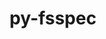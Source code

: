 ---
title: "py-fsspec"
layout: cache
categories: [package, develop]
meta: {"versions": ["2024.2.0", "2024.5.0"], "compilers": ["apple-clang@=15.0.0", "gcc@=11.4.0"], "oss": ["ubuntu22.04", "ventura"], "platforms": ["darwin", "linux"], "targets": ["aarch64", "neoverse_v1", "x86_64_v3"], "stacks": ["e4s", "e4s-neoverse_v1", "ml-darwin-aarch64-mps", "ml-linux-x86_64-cpu", "ml-linux-x86_64-cuda", "root"], "num_specs": 60, "num_specs_by_stack": {"root": 60, "ml-darwin-aarch64-mps": 6, "e4s-neoverse_v1": 4, "ml-linux-x86_64-cuda": 6, "ml-linux-x86_64-cpu": 6, "e4s": 4}}
spec_details: [{"hash": "ahobyvy4az6jiuabr3alg7elp4mmog4j", "compiler": "apple-clang@=15.0.0", "versions": ["2024.2.0"], "os": "ventura", "platform": "darwin", "target": "aarch64", "variants": ["build_system=python_pip", "~http"], "stacks": ["root"], "size": "-", "tarball": "https://binaries.spack.io/develop/build_cache/darwin-ventura-aarch64/apple-clang-15.0.0/py-fsspec-2024.2.0/darwin-ventura-aarch64-apple-clang-15.0.0-py-fsspec-2024.2.0-ahobyvy4az6jiuabr3alg7elp4mmog4j.spack"}, {"hash": "77fgzvpirfnktrpvrzb645aeqqec2wu4", "compiler": "apple-clang@=15.0.0", "versions": ["2024.2.0"], "os": "ventura", "platform": "darwin", "target": "aarch64", "variants": ["build_system=python_pip", "~http"], "stacks": ["ml-darwin-aarch64-mps", "root"], "size": "-", "tarball": "https://binaries.spack.io/develop/build_cache/darwin-ventura-aarch64/apple-clang-15.0.0/py-fsspec-2024.2.0/darwin-ventura-aarch64-apple-clang-15.0.0-py-fsspec-2024.2.0-77fgzvpirfnktrpvrzb645aeqqec2wu4.spack"}, {"hash": "delibvdzkc7sjis6mzmvvvnwnaim3plx", "compiler": "apple-clang@=15.0.0", "versions": ["2024.2.0"], "os": "ventura", "platform": "darwin", "target": "aarch64", "variants": ["build_system=python_pip", "~http"], "stacks": ["root"], "size": "-", "tarball": "https://binaries.spack.io/develop/build_cache/darwin-ventura-aarch64/apple-clang-15.0.0/py-fsspec-2024.2.0/darwin-ventura-aarch64-apple-clang-15.0.0-py-fsspec-2024.2.0-delibvdzkc7sjis6mzmvvvnwnaim3plx.spack"}, {"hash": "qnso63ccc7jjgurbr3g5v5yhkcrbg7iy", "compiler": "apple-clang@=15.0.0", "versions": ["2024.5.0"], "os": "ventura", "platform": "darwin", "target": "aarch64", "variants": ["build_system=python_pip", "~http"], "stacks": ["ml-darwin-aarch64-mps", "root"], "size": "-", "tarball": "https://binaries.spack.io/develop/build_cache/darwin-ventura-aarch64/apple-clang-15.0.0/py-fsspec-2024.5.0/darwin-ventura-aarch64-apple-clang-15.0.0-py-fsspec-2024.5.0-qnso63ccc7jjgurbr3g5v5yhkcrbg7iy.spack"}, {"hash": "7jlzyop3xpjralhthxtmgwzppz3vvdkg", "compiler": "apple-clang@=15.0.0", "versions": ["2024.2.0"], "os": "ventura", "platform": "darwin", "target": "aarch64", "variants": ["build_system=python_pip", "~http"], "stacks": ["root"], "size": "-", "tarball": "https://binaries.spack.io/develop/build_cache/darwin-ventura-aarch64/apple-clang-15.0.0/py-fsspec-2024.2.0/darwin-ventura-aarch64-apple-clang-15.0.0-py-fsspec-2024.2.0-7jlzyop3xpjralhthxtmgwzppz3vvdkg.spack"}, {"hash": "2jgyl3emjleoeknmgudcluqxlvgxe6dm", "compiler": "apple-clang@=15.0.0", "versions": ["2024.5.0"], "os": "ventura", "platform": "darwin", "target": "aarch64", "variants": ["build_system=python_pip", "+http"], "stacks": ["ml-darwin-aarch64-mps", "root"], "size": "-", "tarball": "https://binaries.spack.io/develop/build_cache/darwin-ventura-aarch64/apple-clang-15.0.0/py-fsspec-2024.5.0/darwin-ventura-aarch64-apple-clang-15.0.0-py-fsspec-2024.5.0-2jgyl3emjleoeknmgudcluqxlvgxe6dm.spack"}, {"hash": "lnatecsoekt4lz3bgxy5mynbw7feuhvj", "compiler": "apple-clang@=15.0.0", "versions": ["2024.2.0"], "os": "ventura", "platform": "darwin", "target": "aarch64", "variants": ["build_system=python_pip", "+http"], "stacks": ["root"], "size": "-", "tarball": "https://binaries.spack.io/develop/build_cache/darwin-ventura-aarch64/apple-clang-15.0.0/py-fsspec-2024.2.0/darwin-ventura-aarch64-apple-clang-15.0.0-py-fsspec-2024.2.0-lnatecsoekt4lz3bgxy5mynbw7feuhvj.spack"}, {"hash": "36kfambw7jo2ibgse6dfofhknotgslwl", "compiler": "apple-clang@=15.0.0", "versions": ["2024.2.0"], "os": "ventura", "platform": "darwin", "target": "aarch64", "variants": ["build_system=python_pip", "+http"], "stacks": ["ml-darwin-aarch64-mps", "root"], "size": "-", "tarball": "https://binaries.spack.io/develop/build_cache/darwin-ventura-aarch64/apple-clang-15.0.0/py-fsspec-2024.2.0/darwin-ventura-aarch64-apple-clang-15.0.0-py-fsspec-2024.2.0-36kfambw7jo2ibgse6dfofhknotgslwl.spack"}, {"hash": "bmqzzq6xbgoynkegn62e4uj3h5d2ax2g", "compiler": "apple-clang@=15.0.0", "versions": ["2024.2.0"], "os": "ventura", "platform": "darwin", "target": "aarch64", "variants": ["build_system=python_pip", "+http"], "stacks": ["root"], "size": "-", "tarball": "https://binaries.spack.io/develop/build_cache/darwin-ventura-aarch64/apple-clang-15.0.0/py-fsspec-2024.2.0/darwin-ventura-aarch64-apple-clang-15.0.0-py-fsspec-2024.2.0-bmqzzq6xbgoynkegn62e4uj3h5d2ax2g.spack"}, {"hash": "ocehd7gyk2v32hzbadw3qr7ergtrwuq3", "compiler": "apple-clang@=15.0.0", "versions": ["2024.2.0"], "os": "ventura", "platform": "darwin", "target": "aarch64", "variants": ["build_system=python_pip", "+http"], "stacks": ["root"], "size": "-", "tarball": "https://binaries.spack.io/develop/build_cache/darwin-ventura-aarch64/apple-clang-15.0.0/py-fsspec-2024.2.0/darwin-ventura-aarch64-apple-clang-15.0.0-py-fsspec-2024.2.0-ocehd7gyk2v32hzbadw3qr7ergtrwuq3.spack"}, {"hash": "yqw6axj4rpobjpls5lxbrki7ceknpbze", "compiler": "apple-clang@=15.0.0", "versions": ["2024.2.0"], "os": "ventura", "platform": "darwin", "target": "aarch64", "variants": ["build_system=python_pip", "+http"], "stacks": ["root"], "size": "-", "tarball": "https://binaries.spack.io/develop/build_cache/darwin-ventura-aarch64/apple-clang-15.0.0/py-fsspec-2024.2.0/darwin-ventura-aarch64-apple-clang-15.0.0-py-fsspec-2024.2.0-yqw6axj4rpobjpls5lxbrki7ceknpbze.spack"}, {"hash": "jk5o2ysiz3vfztb5r4zdo6l7sc3znqbv", "compiler": "apple-clang@=15.0.0", "versions": ["2024.2.0"], "os": "ventura", "platform": "darwin", "target": "aarch64", "variants": ["build_system=python_pip", "~http"], "stacks": ["root"], "size": "-", "tarball": "https://binaries.spack.io/develop/build_cache/darwin-ventura-aarch64/apple-clang-15.0.0/py-fsspec-2024.2.0/darwin-ventura-aarch64-apple-clang-15.0.0-py-fsspec-2024.2.0-jk5o2ysiz3vfztb5r4zdo6l7sc3znqbv.spack"}, {"hash": "psdxtldn7qw7qtszwdutapncx2gk7czy", "compiler": "apple-clang@=15.0.0", "versions": ["2024.2.0"], "os": "ventura", "platform": "darwin", "target": "aarch64", "variants": ["build_system=python_pip", "+http"], "stacks": ["ml-darwin-aarch64-mps", "root"], "size": "-", "tarball": "https://binaries.spack.io/develop/build_cache/darwin-ventura-aarch64/apple-clang-15.0.0/py-fsspec-2024.2.0/darwin-ventura-aarch64-apple-clang-15.0.0-py-fsspec-2024.2.0-psdxtldn7qw7qtszwdutapncx2gk7czy.spack"}, {"hash": "ee7p2biglt4oq7352cugmzqhqd53lkci", "compiler": "apple-clang@=15.0.0", "versions": ["2024.2.0"], "os": "ventura", "platform": "darwin", "target": "aarch64", "variants": ["build_system=python_pip", "+http"], "stacks": ["root"], "size": "-", "tarball": "https://binaries.spack.io/develop/build_cache/darwin-ventura-aarch64/apple-clang-15.0.0/py-fsspec-2024.2.0/darwin-ventura-aarch64-apple-clang-15.0.0-py-fsspec-2024.2.0-ee7p2biglt4oq7352cugmzqhqd53lkci.spack"}, {"hash": "of3yftywh4rl6hutln3yhdrkgw4rqwih", "compiler": "apple-clang@=15.0.0", "versions": ["2024.2.0"], "os": "ventura", "platform": "darwin", "target": "aarch64", "variants": ["build_system=python_pip", "~http"], "stacks": ["root"], "size": "-", "tarball": "https://binaries.spack.io/develop/build_cache/darwin-ventura-aarch64/apple-clang-15.0.0/py-fsspec-2024.2.0/darwin-ventura-aarch64-apple-clang-15.0.0-py-fsspec-2024.2.0-of3yftywh4rl6hutln3yhdrkgw4rqwih.spack"}, {"hash": "rfzheknpgzflerwkwpqxtysztc7cyed5", "compiler": "apple-clang@=15.0.0", "versions": ["2024.2.0"], "os": "ventura", "platform": "darwin", "target": "aarch64", "variants": ["build_system=python_pip", "+http"], "stacks": ["root"], "size": "-", "tarball": "https://binaries.spack.io/develop/build_cache/darwin-ventura-aarch64/apple-clang-15.0.0/py-fsspec-2024.2.0/darwin-ventura-aarch64-apple-clang-15.0.0-py-fsspec-2024.2.0-rfzheknpgzflerwkwpqxtysztc7cyed5.spack"}, {"hash": "vkbht2ydrkymaixhhcgp3art7tafnwbi", "compiler": "apple-clang@=15.0.0", "versions": ["2024.2.0"], "os": "ventura", "platform": "darwin", "target": "aarch64", "variants": ["build_system=python_pip", "~http"], "stacks": ["root"], "size": "-", "tarball": "https://binaries.spack.io/develop/build_cache/darwin-ventura-aarch64/apple-clang-15.0.0/py-fsspec-2024.2.0/darwin-ventura-aarch64-apple-clang-15.0.0-py-fsspec-2024.2.0-vkbht2ydrkymaixhhcgp3art7tafnwbi.spack"}, {"hash": "epoboyl7gyolkkjq4utwfrx5xbnzavdi", "compiler": "apple-clang@=15.0.0", "versions": ["2024.5.0"], "os": "ventura", "platform": "darwin", "target": "aarch64", "variants": ["build_system=python_pip", "+http"], "stacks": ["ml-darwin-aarch64-mps", "root"], "size": "-", "tarball": "https://binaries.spack.io/develop/build_cache/darwin-ventura-aarch64/apple-clang-15.0.0/py-fsspec-2024.5.0/darwin-ventura-aarch64-apple-clang-15.0.0-py-fsspec-2024.5.0-epoboyl7gyolkkjq4utwfrx5xbnzavdi.spack"}, {"hash": "jsjzwkwnz4x3iwu4r2kloudgebdvzrq3", "compiler": "gcc@=11.4.0", "versions": ["2024.2.0"], "os": "ubuntu22.04", "platform": "linux", "target": "neoverse_v1", "variants": ["build_system=python_pip", "~http"], "stacks": ["root"], "size": "-", "tarball": "https://binaries.spack.io/develop/build_cache/linux-ubuntu22.04-neoverse_v1/gcc-11.4.0/py-fsspec-2024.2.0/linux-ubuntu22.04-neoverse_v1-gcc-11.4.0-py-fsspec-2024.2.0-jsjzwkwnz4x3iwu4r2kloudgebdvzrq3.spack"}, {"hash": "qv4hicsu7l5sltdcqk2kgbdf75dcte4v", "compiler": "gcc@=11.4.0", "versions": ["2024.2.0"], "os": "ubuntu22.04", "platform": "linux", "target": "neoverse_v1", "variants": ["build_system=python_pip", "~http"], "stacks": ["root"], "size": "-", "tarball": "https://binaries.spack.io/develop/build_cache/linux-ubuntu22.04-neoverse_v1/gcc-11.4.0/py-fsspec-2024.2.0/linux-ubuntu22.04-neoverse_v1-gcc-11.4.0-py-fsspec-2024.2.0-qv4hicsu7l5sltdcqk2kgbdf75dcte4v.spack"}, {"hash": "gxve3prn3q7jccvcjcqe4xzuct46sux2", "compiler": "gcc@=11.4.0", "versions": ["2024.2.0"], "os": "ubuntu22.04", "platform": "linux", "target": "neoverse_v1", "variants": ["build_system=python_pip", "+http"], "stacks": ["root"], "size": "-", "tarball": "https://binaries.spack.io/develop/build_cache/linux-ubuntu22.04-neoverse_v1/gcc-11.4.0/py-fsspec-2024.2.0/linux-ubuntu22.04-neoverse_v1-gcc-11.4.0-py-fsspec-2024.2.0-gxve3prn3q7jccvcjcqe4xzuct46sux2.spack"}, {"hash": "ptuevqwwwuwwxbdj4cl5f3wrths2ijc4", "compiler": "gcc@=11.4.0", "versions": ["2024.2.0"], "os": "ubuntu22.04", "platform": "linux", "target": "neoverse_v1", "variants": ["build_system=python_pip", "+http"], "stacks": ["e4s-neoverse_v1", "root"], "size": "-", "tarball": "https://binaries.spack.io/develop/build_cache/linux-ubuntu22.04-neoverse_v1/gcc-11.4.0/py-fsspec-2024.2.0/linux-ubuntu22.04-neoverse_v1-gcc-11.4.0-py-fsspec-2024.2.0-ptuevqwwwuwwxbdj4cl5f3wrths2ijc4.spack"}, {"hash": "k3vhlg742tplj2dq4p6pz6rqg7nxlq7x", "compiler": "gcc@=11.4.0", "versions": ["2024.2.0"], "os": "ubuntu22.04", "platform": "linux", "target": "neoverse_v1", "variants": ["build_system=python_pip", "+http"], "stacks": ["root"], "size": "-", "tarball": "https://binaries.spack.io/develop/build_cache/linux-ubuntu22.04-neoverse_v1/gcc-11.4.0/py-fsspec-2024.2.0/linux-ubuntu22.04-neoverse_v1-gcc-11.4.0-py-fsspec-2024.2.0-k3vhlg742tplj2dq4p6pz6rqg7nxlq7x.spack"}, {"hash": "cn56ul7bi3ryskg5ackd3ouccnxbnn2t", "compiler": "gcc@=11.4.0", "versions": ["2024.2.0"], "os": "ubuntu22.04", "platform": "linux", "target": "neoverse_v1", "variants": ["build_system=python_pip", "~http"], "stacks": ["e4s-neoverse_v1", "root"], "size": "-", "tarball": "https://binaries.spack.io/develop/build_cache/linux-ubuntu22.04-neoverse_v1/gcc-11.4.0/py-fsspec-2024.2.0/linux-ubuntu22.04-neoverse_v1-gcc-11.4.0-py-fsspec-2024.2.0-cn56ul7bi3ryskg5ackd3ouccnxbnn2t.spack"}, {"hash": "lghii2w4wjpusxkvis43y36quosaycqo", "compiler": "gcc@=11.4.0", "versions": ["2024.2.0"], "os": "ubuntu22.04", "platform": "linux", "target": "neoverse_v1", "variants": ["build_system=python_pip", "~http"], "stacks": ["root"], "size": "-", "tarball": "https://binaries.spack.io/develop/build_cache/linux-ubuntu22.04-neoverse_v1/gcc-11.4.0/py-fsspec-2024.2.0/linux-ubuntu22.04-neoverse_v1-gcc-11.4.0-py-fsspec-2024.2.0-lghii2w4wjpusxkvis43y36quosaycqo.spack"}, {"hash": "3a3o6xbtcuyzx2azysoysurgwczx5bpj", "compiler": "gcc@=11.4.0", "versions": ["2024.5.0"], "os": "ubuntu22.04", "platform": "linux", "target": "neoverse_v1", "variants": ["build_system=python_pip", "~http"], "stacks": ["e4s-neoverse_v1", "root"], "size": "-", "tarball": "https://binaries.spack.io/develop/build_cache/linux-ubuntu22.04-neoverse_v1/gcc-11.4.0/py-fsspec-2024.5.0/linux-ubuntu22.04-neoverse_v1-gcc-11.4.0-py-fsspec-2024.5.0-3a3o6xbtcuyzx2azysoysurgwczx5bpj.spack"}, {"hash": "hbh7x7zb2tl2vha4ufmp7ugq4hszs46e", "compiler": "gcc@=11.4.0", "versions": ["2024.2.0"], "os": "ubuntu22.04", "platform": "linux", "target": "neoverse_v1", "variants": ["build_system=python_pip", "+http"], "stacks": ["root"], "size": "-", "tarball": "https://binaries.spack.io/develop/build_cache/linux-ubuntu22.04-neoverse_v1/gcc-11.4.0/py-fsspec-2024.2.0/linux-ubuntu22.04-neoverse_v1-gcc-11.4.0-py-fsspec-2024.2.0-hbh7x7zb2tl2vha4ufmp7ugq4hszs46e.spack"}, {"hash": "wlp65asptjae3ltbvxz43hn4auwbnrm3", "compiler": "gcc@=11.4.0", "versions": ["2024.5.0"], "os": "ubuntu22.04", "platform": "linux", "target": "neoverse_v1", "variants": ["build_system=python_pip", "+http"], "stacks": ["e4s-neoverse_v1", "root"], "size": "-", "tarball": "https://binaries.spack.io/develop/build_cache/linux-ubuntu22.04-neoverse_v1/gcc-11.4.0/py-fsspec-2024.5.0/linux-ubuntu22.04-neoverse_v1-gcc-11.4.0-py-fsspec-2024.5.0-wlp65asptjae3ltbvxz43hn4auwbnrm3.spack"}, {"hash": "7sxfuvvovgyphbykle24au6f435blnlx", "compiler": "gcc@=11.4.0", "versions": ["2024.2.0"], "os": "ubuntu22.04", "platform": "linux", "target": "x86_64_v3", "variants": ["build_system=python_pip", "~http"], "stacks": ["root"], "size": "-", "tarball": "https://binaries.spack.io/develop/build_cache/linux-ubuntu22.04-x86_64_v3/gcc-11.4.0/py-fsspec-2024.2.0/linux-ubuntu22.04-x86_64_v3-gcc-11.4.0-py-fsspec-2024.2.0-7sxfuvvovgyphbykle24au6f435blnlx.spack"}, {"hash": "lcpdq4ofwz6kavznqyrwm4mkfc25n545", "compiler": "gcc@=11.4.0", "versions": ["2024.2.0"], "os": "ubuntu22.04", "platform": "linux", "target": "x86_64_v3", "variants": ["build_system=python_pip", "~http"], "stacks": ["root"], "size": "-", "tarball": "https://binaries.spack.io/develop/build_cache/linux-ubuntu22.04-x86_64_v3/gcc-11.4.0/py-fsspec-2024.2.0/linux-ubuntu22.04-x86_64_v3-gcc-11.4.0-py-fsspec-2024.2.0-lcpdq4ofwz6kavznqyrwm4mkfc25n545.spack"}, {"hash": "xuza47a7zembfpidrjub42pqme7p3umm", "compiler": "gcc@=11.4.0", "versions": ["2024.2.0"], "os": "ubuntu22.04", "platform": "linux", "target": "x86_64_v3", "variants": ["build_system=python_pip", "~http"], "stacks": ["root"], "size": "-", "tarball": "https://binaries.spack.io/develop/build_cache/linux-ubuntu22.04-x86_64_v3/gcc-11.4.0/py-fsspec-2024.2.0/linux-ubuntu22.04-x86_64_v3-gcc-11.4.0-py-fsspec-2024.2.0-xuza47a7zembfpidrjub42pqme7p3umm.spack"}, {"hash": "txupl5clr27e4dych6w5p67wlwqrw6qj", "compiler": "gcc@=11.4.0", "versions": ["2024.2.0"], "os": "ubuntu22.04", "platform": "linux", "target": "x86_64_v3", "variants": ["build_system=python_pip", "~http"], "stacks": ["ml-linux-x86_64-cuda", "ml-linux-x86_64-cpu", "root"], "size": "-", "tarball": "https://binaries.spack.io/develop/build_cache/linux-ubuntu22.04-x86_64_v3/gcc-11.4.0/py-fsspec-2024.2.0/linux-ubuntu22.04-x86_64_v3-gcc-11.4.0-py-fsspec-2024.2.0-txupl5clr27e4dych6w5p67wlwqrw6qj.spack"}, {"hash": "3qdcrvdvobwilafceqmbpfy272qeooxr", "compiler": "gcc@=11.4.0", "versions": ["2024.5.0"], "os": "ubuntu22.04", "platform": "linux", "target": "x86_64_v3", "variants": ["build_system=python_pip", "~http"], "stacks": ["ml-linux-x86_64-cuda", "ml-linux-x86_64-cpu", "root"], "size": "-", "tarball": "https://binaries.spack.io/develop/build_cache/linux-ubuntu22.04-x86_64_v3/gcc-11.4.0/py-fsspec-2024.5.0/linux-ubuntu22.04-x86_64_v3-gcc-11.4.0-py-fsspec-2024.5.0-3qdcrvdvobwilafceqmbpfy272qeooxr.spack"}, {"hash": "b5evsjxdcoethitus7jwjexwfiehdxwp", "compiler": "gcc@=11.4.0", "versions": ["2024.2.0"], "os": "ubuntu22.04", "platform": "linux", "target": "x86_64_v3", "variants": ["build_system=python_pip", "+http"], "stacks": ["root"], "size": "-", "tarball": "https://binaries.spack.io/develop/build_cache/linux-ubuntu22.04-x86_64_v3/gcc-11.4.0/py-fsspec-2024.2.0/linux-ubuntu22.04-x86_64_v3-gcc-11.4.0-py-fsspec-2024.2.0-b5evsjxdcoethitus7jwjexwfiehdxwp.spack"}, {"hash": "3demgktfoehs4irla7aujpw42t4g2tul", "compiler": "gcc@=11.4.0", "versions": ["2024.2.0"], "os": "ubuntu22.04", "platform": "linux", "target": "x86_64_v3", "variants": ["build_system=python_pip", "+http"], "stacks": ["root"], "size": "-", "tarball": "https://binaries.spack.io/develop/build_cache/linux-ubuntu22.04-x86_64_v3/gcc-11.4.0/py-fsspec-2024.2.0/linux-ubuntu22.04-x86_64_v3-gcc-11.4.0-py-fsspec-2024.2.0-3demgktfoehs4irla7aujpw42t4g2tul.spack"}, {"hash": "3jaegwuch7tekrxuyymw67sffn65av2k", "compiler": "gcc@=11.4.0", "versions": ["2024.5.0"], "os": "ubuntu22.04", "platform": "linux", "target": "x86_64_v3", "variants": ["build_system=python_pip", "+http"], "stacks": ["ml-linux-x86_64-cuda", "ml-linux-x86_64-cpu", "root"], "size": "-", "tarball": "https://binaries.spack.io/develop/build_cache/linux-ubuntu22.04-x86_64_v3/gcc-11.4.0/py-fsspec-2024.5.0/linux-ubuntu22.04-x86_64_v3-gcc-11.4.0-py-fsspec-2024.5.0-3jaegwuch7tekrxuyymw67sffn65av2k.spack"}, {"hash": "c6o2pnzgbcksfx3z6555k5ym72w6c4ya", "compiler": "gcc@=11.4.0", "versions": ["2024.2.0"], "os": "ubuntu22.04", "platform": "linux", "target": "x86_64_v3", "variants": ["build_system=python_pip", "+http"], "stacks": ["ml-linux-x86_64-cuda", "ml-linux-x86_64-cpu", "root"], "size": "-", "tarball": "https://binaries.spack.io/develop/build_cache/linux-ubuntu22.04-x86_64_v3/gcc-11.4.0/py-fsspec-2024.2.0/linux-ubuntu22.04-x86_64_v3-gcc-11.4.0-py-fsspec-2024.2.0-c6o2pnzgbcksfx3z6555k5ym72w6c4ya.spack"}, {"hash": "b7emtwkdfanqrbgfagbugfmfsbbs3m5e", "compiler": "gcc@=11.4.0", "versions": ["2024.2.0"], "os": "ubuntu22.04", "platform": "linux", "target": "x86_64_v3", "variants": ["build_system=python_pip", "+http"], "stacks": ["root"], "size": "-", "tarball": "https://binaries.spack.io/develop/build_cache/linux-ubuntu22.04-x86_64_v3/gcc-11.4.0/py-fsspec-2024.2.0/linux-ubuntu22.04-x86_64_v3-gcc-11.4.0-py-fsspec-2024.2.0-b7emtwkdfanqrbgfagbugfmfsbbs3m5e.spack"}, {"hash": "63fcmstljwojm7cpamx5muax3esg2ptt", "compiler": "gcc@=11.4.0", "versions": ["2024.2.0"], "os": "ubuntu22.04", "platform": "linux", "target": "x86_64_v3", "variants": ["build_system=python_pip", "~http"], "stacks": ["e4s", "root"], "size": "-", "tarball": "https://binaries.spack.io/develop/build_cache/linux-ubuntu22.04-x86_64_v3/gcc-11.4.0/py-fsspec-2024.2.0/linux-ubuntu22.04-x86_64_v3-gcc-11.4.0-py-fsspec-2024.2.0-63fcmstljwojm7cpamx5muax3esg2ptt.spack"}, {"hash": "cwwvun2w3nxagcw6qsskbi6k66j4znr7", "compiler": "gcc@=11.4.0", "versions": ["2024.2.0"], "os": "ubuntu22.04", "platform": "linux", "target": "x86_64_v3", "variants": ["build_system=python_pip", "+http"], "stacks": ["root"], "size": "-", "tarball": "https://binaries.spack.io/develop/build_cache/linux-ubuntu22.04-x86_64_v3/gcc-11.4.0/py-fsspec-2024.2.0/linux-ubuntu22.04-x86_64_v3-gcc-11.4.0-py-fsspec-2024.2.0-cwwvun2w3nxagcw6qsskbi6k66j4znr7.spack"}, {"hash": "ofllfjpett543vw5v5kzqmadk7nu7x5o", "compiler": "gcc@=11.4.0", "versions": ["2024.2.0"], "os": "ubuntu22.04", "platform": "linux", "target": "x86_64_v3", "variants": ["build_system=python_pip", "~http"], "stacks": ["root"], "size": "-", "tarball": "https://binaries.spack.io/develop/build_cache/linux-ubuntu22.04-x86_64_v3/gcc-11.4.0/py-fsspec-2024.2.0/linux-ubuntu22.04-x86_64_v3-gcc-11.4.0-py-fsspec-2024.2.0-ofllfjpett543vw5v5kzqmadk7nu7x5o.spack"}, {"hash": "3uy5awmghrt2hjnoyprxkhdoacowzxfv", "compiler": "gcc@=11.4.0", "versions": ["2024.2.0"], "os": "ubuntu22.04", "platform": "linux", "target": "x86_64_v3", "variants": ["build_system=python_pip", "~http"], "stacks": ["root"], "size": "-", "tarball": "https://binaries.spack.io/develop/build_cache/linux-ubuntu22.04-x86_64_v3/gcc-11.4.0/py-fsspec-2024.2.0/linux-ubuntu22.04-x86_64_v3-gcc-11.4.0-py-fsspec-2024.2.0-3uy5awmghrt2hjnoyprxkhdoacowzxfv.spack"}, {"hash": "kqoptcnuyea6jng3mmm6hoycsxgydwll", "compiler": "gcc@=11.4.0", "versions": ["2024.2.0"], "os": "ubuntu22.04", "platform": "linux", "target": "x86_64_v3", "variants": ["build_system=python_pip", "+http"], "stacks": ["root"], "size": "-", "tarball": "https://binaries.spack.io/develop/build_cache/linux-ubuntu22.04-x86_64_v3/gcc-11.4.0/py-fsspec-2024.2.0/linux-ubuntu22.04-x86_64_v3-gcc-11.4.0-py-fsspec-2024.2.0-kqoptcnuyea6jng3mmm6hoycsxgydwll.spack"}, {"hash": "7bjm5dkmqjfrrqkqk775sncg6saoxben", "compiler": "gcc@=11.4.0", "versions": ["2024.2.0"], "os": "ubuntu22.04", "platform": "linux", "target": "x86_64_v3", "variants": ["build_system=python_pip", "+http"], "stacks": ["root"], "size": "-", "tarball": "https://binaries.spack.io/develop/build_cache/linux-ubuntu22.04-x86_64_v3/gcc-11.4.0/py-fsspec-2024.2.0/linux-ubuntu22.04-x86_64_v3-gcc-11.4.0-py-fsspec-2024.2.0-7bjm5dkmqjfrrqkqk775sncg6saoxben.spack"}, {"hash": "cxhzc2o56arv7qaaip7qxc4tl5uz2tsc", "compiler": "gcc@=11.4.0", "versions": ["2024.2.0"], "os": "ubuntu22.04", "platform": "linux", "target": "x86_64_v3", "variants": ["build_system=python_pip", "~http"], "stacks": ["root"], "size": "-", "tarball": "https://binaries.spack.io/develop/build_cache/linux-ubuntu22.04-x86_64_v3/gcc-11.4.0/py-fsspec-2024.2.0/linux-ubuntu22.04-x86_64_v3-gcc-11.4.0-py-fsspec-2024.2.0-cxhzc2o56arv7qaaip7qxc4tl5uz2tsc.spack"}, {"hash": "2ia57zssakucepalhxrx6knyjr7nstaz", "compiler": "gcc@=11.4.0", "versions": ["2024.2.0"], "os": "ubuntu22.04", "platform": "linux", "target": "x86_64_v3", "variants": ["build_system=python_pip", "~http"], "stacks": ["root"], "size": "-", "tarball": "https://binaries.spack.io/develop/build_cache/linux-ubuntu22.04-x86_64_v3/gcc-11.4.0/py-fsspec-2024.2.0/linux-ubuntu22.04-x86_64_v3-gcc-11.4.0-py-fsspec-2024.2.0-2ia57zssakucepalhxrx6knyjr7nstaz.spack"}, {"hash": "fiefu5zw422gnvwcu3utjpn7viodqrja", "compiler": "gcc@=11.4.0", "versions": ["2024.2.0"], "os": "ubuntu22.04", "platform": "linux", "target": "x86_64_v3", "variants": ["build_system=python_pip", "+http"], "stacks": ["e4s", "root"], "size": "-", "tarball": "https://binaries.spack.io/develop/build_cache/linux-ubuntu22.04-x86_64_v3/gcc-11.4.0/py-fsspec-2024.2.0/linux-ubuntu22.04-x86_64_v3-gcc-11.4.0-py-fsspec-2024.2.0-fiefu5zw422gnvwcu3utjpn7viodqrja.spack"}, {"hash": "ou2ryvcumfo3atgj7nqngxzm26dxmg4p", "compiler": "gcc@=11.4.0", "versions": ["2024.5.0"], "os": "ubuntu22.04", "platform": "linux", "target": "x86_64_v3", "variants": ["build_system=python_pip", "+http"], "stacks": ["ml-linux-x86_64-cuda", "ml-linux-x86_64-cpu", "root"], "size": "-", "tarball": "https://binaries.spack.io/develop/build_cache/linux-ubuntu22.04-x86_64_v3/gcc-11.4.0/py-fsspec-2024.5.0/linux-ubuntu22.04-x86_64_v3-gcc-11.4.0-py-fsspec-2024.5.0-ou2ryvcumfo3atgj7nqngxzm26dxmg4p.spack"}, {"hash": "qhxfiyxycltejj2qfhsg35umovkpqaci", "compiler": "gcc@=11.4.0", "versions": ["2024.2.0"], "os": "ubuntu22.04", "platform": "linux", "target": "x86_64_v3", "variants": ["build_system=python_pip", "+http"], "stacks": ["root"], "size": "-", "tarball": "https://binaries.spack.io/develop/build_cache/linux-ubuntu22.04-x86_64_v3/gcc-11.4.0/py-fsspec-2024.2.0/linux-ubuntu22.04-x86_64_v3-gcc-11.4.0-py-fsspec-2024.2.0-qhxfiyxycltejj2qfhsg35umovkpqaci.spack"}, {"hash": "t25m7e4gweb53jtzuq2qktk6xc77aj7g", "compiler": "gcc@=11.4.0", "versions": ["2024.2.0"], "os": "ubuntu22.04", "platform": "linux", "target": "x86_64_v3", "variants": ["build_system=python_pip", "~http"], "stacks": ["root"], "size": "-", "tarball": "https://binaries.spack.io/develop/build_cache/linux-ubuntu22.04-x86_64_v3/gcc-11.4.0/py-fsspec-2024.2.0/linux-ubuntu22.04-x86_64_v3-gcc-11.4.0-py-fsspec-2024.2.0-t25m7e4gweb53jtzuq2qktk6xc77aj7g.spack"}, {"hash": "f7zpf3u3pquyaa2ykelg3lrh6tggrwuw", "compiler": "gcc@=11.4.0", "versions": ["2024.2.0"], "os": "ubuntu22.04", "platform": "linux", "target": "x86_64_v3", "variants": ["build_system=python_pip", "+http"], "stacks": ["root"], "size": "-", "tarball": "https://binaries.spack.io/develop/build_cache/linux-ubuntu22.04-x86_64_v3/gcc-11.4.0/py-fsspec-2024.2.0/linux-ubuntu22.04-x86_64_v3-gcc-11.4.0-py-fsspec-2024.2.0-f7zpf3u3pquyaa2ykelg3lrh6tggrwuw.spack"}, {"hash": "nkullnkgouooanntc4byefrdjwdng24z", "compiler": "gcc@=11.4.0", "versions": ["2024.2.0"], "os": "ubuntu22.04", "platform": "linux", "target": "x86_64_v3", "variants": ["build_system=python_pip", "+http"], "stacks": ["root"], "size": "-", "tarball": "https://binaries.spack.io/develop/build_cache/linux-ubuntu22.04-x86_64_v3/gcc-11.4.0/py-fsspec-2024.2.0/linux-ubuntu22.04-x86_64_v3-gcc-11.4.0-py-fsspec-2024.2.0-nkullnkgouooanntc4byefrdjwdng24z.spack"}, {"hash": "ujxtcmhg6a6qyir6qpvojuhq7gmtawcq", "compiler": "gcc@=11.4.0", "versions": ["2024.2.0"], "os": "ubuntu22.04", "platform": "linux", "target": "x86_64_v3", "variants": ["build_system=python_pip", "~http"], "stacks": ["root"], "size": "-", "tarball": "https://binaries.spack.io/develop/build_cache/linux-ubuntu22.04-x86_64_v3/gcc-11.4.0/py-fsspec-2024.2.0/linux-ubuntu22.04-x86_64_v3-gcc-11.4.0-py-fsspec-2024.2.0-ujxtcmhg6a6qyir6qpvojuhq7gmtawcq.spack"}, {"hash": "tzifsaamb2tf7mg5jsic5m2oo4enygj4", "compiler": "gcc@=11.4.0", "versions": ["2024.2.0"], "os": "ubuntu22.04", "platform": "linux", "target": "x86_64_v3", "variants": ["build_system=python_pip", "+http"], "stacks": ["ml-linux-x86_64-cuda", "ml-linux-x86_64-cpu", "root"], "size": "-", "tarball": "https://binaries.spack.io/develop/build_cache/linux-ubuntu22.04-x86_64_v3/gcc-11.4.0/py-fsspec-2024.2.0/linux-ubuntu22.04-x86_64_v3-gcc-11.4.0-py-fsspec-2024.2.0-tzifsaamb2tf7mg5jsic5m2oo4enygj4.spack"}, {"hash": "nsjctvypuxsqmnzcf6a4dttxv43ojjrd", "compiler": "gcc@=11.4.0", "versions": ["2024.2.0"], "os": "ubuntu22.04", "platform": "linux", "target": "x86_64_v3", "variants": ["build_system=python_pip", "+http"], "stacks": ["root"], "size": "-", "tarball": "https://binaries.spack.io/develop/build_cache/linux-ubuntu22.04-x86_64_v3/gcc-11.4.0/py-fsspec-2024.2.0/linux-ubuntu22.04-x86_64_v3-gcc-11.4.0-py-fsspec-2024.2.0-nsjctvypuxsqmnzcf6a4dttxv43ojjrd.spack"}, {"hash": "ybpjwwe5a2uif7zl4lty5dnsc6i7g5ht", "compiler": "gcc@=11.4.0", "versions": ["2024.2.0"], "os": "ubuntu22.04", "platform": "linux", "target": "x86_64_v3", "variants": ["build_system=python_pip", "~http"], "stacks": ["root"], "size": "-", "tarball": "https://binaries.spack.io/develop/build_cache/linux-ubuntu22.04-x86_64_v3/gcc-11.4.0/py-fsspec-2024.2.0/linux-ubuntu22.04-x86_64_v3-gcc-11.4.0-py-fsspec-2024.2.0-ybpjwwe5a2uif7zl4lty5dnsc6i7g5ht.spack"}, {"hash": "j6g6ltk765hs5dxinhmyuevclwmvllzx", "compiler": "gcc@=11.4.0", "versions": ["2024.5.0"], "os": "ubuntu22.04", "platform": "linux", "target": "x86_64_v3", "variants": ["build_system=python_pip", "~http"], "stacks": ["e4s", "root"], "size": "-", "tarball": "https://binaries.spack.io/develop/build_cache/linux-ubuntu22.04-x86_64_v3/gcc-11.4.0/py-fsspec-2024.5.0/linux-ubuntu22.04-x86_64_v3-gcc-11.4.0-py-fsspec-2024.5.0-j6g6ltk765hs5dxinhmyuevclwmvllzx.spack"}, {"hash": "wq62izmd3sum4dglpmlmt3yvcwdmdcby", "compiler": "gcc@=11.4.0", "versions": ["2024.2.0"], "os": "ubuntu22.04", "platform": "linux", "target": "x86_64_v3", "variants": ["build_system=python_pip", "+http"], "stacks": ["root"], "size": "-", "tarball": "https://binaries.spack.io/develop/build_cache/linux-ubuntu22.04-x86_64_v3/gcc-11.4.0/py-fsspec-2024.2.0/linux-ubuntu22.04-x86_64_v3-gcc-11.4.0-py-fsspec-2024.2.0-wq62izmd3sum4dglpmlmt3yvcwdmdcby.spack"}, {"hash": "mtij75tlhaeswfwf3nk2mxxrvuikebxu", "compiler": "gcc@=11.4.0", "versions": ["2024.5.0"], "os": "ubuntu22.04", "platform": "linux", "target": "x86_64_v3", "variants": ["build_system=python_pip", "+http"], "stacks": ["e4s", "root"], "size": "-", "tarball": "https://binaries.spack.io/develop/build_cache/linux-ubuntu22.04-x86_64_v3/gcc-11.4.0/py-fsspec-2024.5.0/linux-ubuntu22.04-x86_64_v3-gcc-11.4.0-py-fsspec-2024.5.0-mtij75tlhaeswfwf3nk2mxxrvuikebxu.spack"}, {"hash": "w3gechxj2negco3yquih5peczodyr2j4", "compiler": "gcc@=11.4.0", "versions": ["2024.2.0"], "os": "ubuntu22.04", "platform": "linux", "target": "x86_64_v3", "variants": ["build_system=python_pip", "+http"], "stacks": ["root"], "size": "-", "tarball": "https://binaries.spack.io/develop/build_cache/linux-ubuntu22.04-x86_64_v3/gcc-11.4.0/py-fsspec-2024.2.0/linux-ubuntu22.04-x86_64_v3-gcc-11.4.0-py-fsspec-2024.2.0-w3gechxj2negco3yquih5peczodyr2j4.spack"}]
---